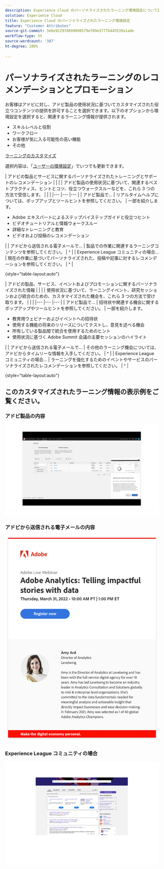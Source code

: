 ```yaml
---
description: Experience Cloud のパーソナライズされたラーニング環境設定について説明します。これにより、お客様は、Adobe Experience Cloud 製品や Adobe Experience League コミュニティ内の使用状況データに基づいて、パーソナライズされたヘルプやプロモーションを電子メールで受信できます。
solution: Experience Cloud
title: Experience Cloud のパーソナライズされたラーニング環境設定
feature: "Customer Attributes"
source-git-commit: 3e6e922978899898579ef89e3777b445539a1ade
workflow-type: ht
source-wordcount: '387'
ht-degree: 100%

---
```


# パーソナライズされたラーニングのレコメンデーションとプロモーション

お客様はアドビに対し、アドビ製品の使用状況に基づいてカスタマイズされた役立つコンテンツの提供を許可することを選択できます。以下のオプションから環境設定を選択すると、関連するラーニング情報が提供されます。

* スキルレベルと役割
* ワークフロー
* お客様が気に入る可能性の高い機能
* その他

[ラーニングのカスタマイズ](https://experience.adobe.com/?shell_forceuserconsent=true#/home)

選択内容は、「[ユーザーの環境設定](https://experience.adobe.com/preferences/)」でいつでも更新できます。

| アドビの製品とサービスに関するパーソナライズされたトレーニングとサポートのレコメンデーション |  |  |
| アドビ製品の使用状況に基づいて、関連するベストプラクティス、ヒントとコツ、役立つウォークスルーなどを、これら 3 つの方法で受信します。 |  |  |
|--- |--- |--- |
| アドビ製品で... | リアルタイムヘルプについては、ポップアップとツールヒントを参照してください。 | 一部を紹介します。 <ul><li>Adobe エキスパートによるステップバイステップガイドと役立つヒント</li> <li>ビデオチュートリアルと情報ウォークスルー</li> <li>詳細なトレーニングと教育</li> <li>ビデオおよび投稿のレコメンデーション</li></ul> |
| アドビから送信される電子メールで... | 製品での作業に関連するラーニングコンテンツを参照してください。 | ^ |
| Experience League コミュニティの場合... | 現在の作業に基づいてパーソナライズされた、投稿や記事に対するレコメンデーションを参照してください。 | ^ |

{style=&quot;table-layout:auto&quot;}

| アドビの製品、サービス、イベントおよびプロモーションに関するパーソナライズされた情報 |  |  |
| 使用状況に基づいて、ラーニングイベント、研究セッションおよび統合のための、カスタマイズされた機会を、これら 3 つの方法で受け取ります。 |  |  |
|--- |--- |--- |
| アドビ製品で... | 招待状や関連する機会に関するポップアップやツールヒントを参照してください。 | 一部を紹介します。 <ul><li>教育用ウェビナーおよびイベントへの招待状</li> <li>使用する機能の将来のリリースについてテストし、意見を述べる機会</li> <li>所有している製品間で統合を使用するためのヒント</li> <li>使用状況に基づく Adobe Summit 会議の主要セッションのハイライト</li></ul> |
| アドビから送信される電子メールで... | その他のラーニング機会については、アドビからタイムリーな情報を入手してください。 | ^ |
| Experience League コミュニティの場合... | ラーニングを強化するためのイベントやサービスのパーソナライズされたレコメンデーションを参照してください。 | ^ |

{style=&quot;table-layout:auto&quot;}

## このカスタマイズされたラーニング情報の表示例をご覧ください。


### アドビ製品の内容

![](assets/personalized-learning-in-product.gif)

### アドビから送信される電子メールの内容

![](assets/personalized-learning-email.png)

### Experience League コミュニティの場合

![](assets/personalized-learning-communities.png)
